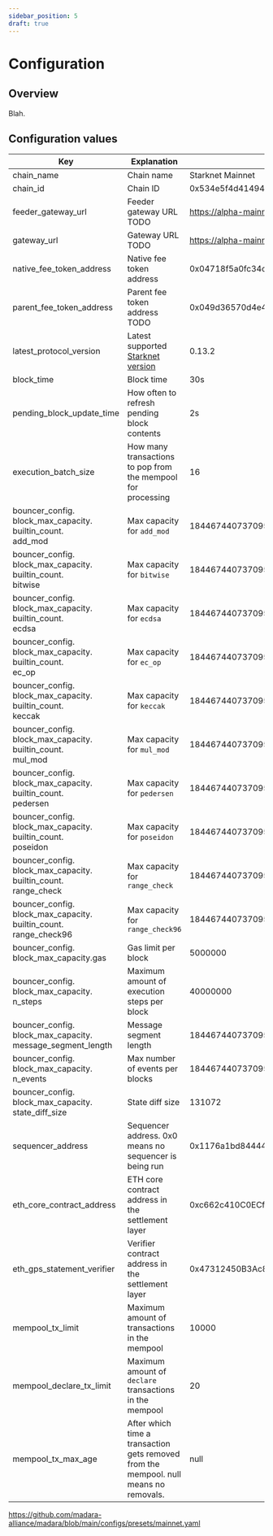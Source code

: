 ```yaml
---
sidebar_position: 5
draft: true
---
```


# Configuration

## Overview

Blah.

## Configuration values

| **Key** | **Explanation** | **Default Value** |
|---------|-----------------|-------------------|
| chain_name | Chain name | Starknet Mainnet |
| chain_id | Chain ID | 0x534e5f4d41494e |
| feeder_gateway_url | Feeder gateway URL TODO | https://alpha-mainnet.starknet.io/feeder_gateway/ |
| gateway_url | Gateway URL TODO | https://alpha-mainnet.starknet.io/gateway/ |
| native_fee_token_address | Native fee token address | 0x04718f5a0fc34cc1af16a1cdee98ffb20c31f5cd61d6ab07201858f4287c938d |
| parent_fee_token_address | Parent fee token address TODO | 0x049d36570d4e46f48e99674bd3fcc84644ddd6b96f7c741b1562b82f9e004dc7 |
| latest_protocol_version | Latest supported [Starknet version](https://www.starknet.io/developers/roadmap/) | 0.13.2 |
| block_time | Block time | 30s |
| pending_block_update_time | How often to refresh pending block contents | 2s |
| execution_batch_size | How many transactions to pop from the mempool for processing | 16 |
| bouncer_config.<br/>block_max_capacity.<br/>builtin_count.<br/>add_mod | Max capacity for `add_mod` | 18446744073709551615 |
| bouncer_config.<br/>block_max_capacity.<br/>builtin_count.<br/>bitwise | Max capacity for `bitwise` | 18446744073709551615 |
| bouncer_config.<br/>block_max_capacity.<br/>builtin_count.<br/>ecdsa | Max capacity for `ecdsa` | 18446744073709551615 |
| bouncer_config.<br/>block_max_capacity.<br/>builtin_count.<br/>ec_op | Max capacity for `ec_op` | 18446744073709551615 |
| bouncer_config.<br/>block_max_capacity.<br/>builtin_count.<br/>keccak | Max capacity for `keccak` | 18446744073709551615 |
| bouncer_config.<br/>block_max_capacity.<br/>builtin_count.<br/>mul_mod | Max capacity for `mul_mod` | 18446744073709551615 |
| bouncer_config.<br/>block_max_capacity.<br/>builtin_count.<br/>pedersen | Max capacity for `pedersen` | 18446744073709551615 |
| bouncer_config.<br/>block_max_capacity.<br/>builtin_count.<br/>poseidon | Max capacity for `poseidon` | 18446744073709551615 |
| bouncer_config.<br/>block_max_capacity.<br/>builtin_count.<br/>range_check | Max capacity for `range_check` | 18446744073709551615 |
| bouncer_config.<br/>block_max_capacity.<br/>builtin_count.<br/>range_check96 | Max capacity for `range_check96` | 18446744073709551615 |
| bouncer_config.<br/>block_max_capacity.gas | Gas limit per block | 5000000 |
| bouncer_config.<br/>block_max_capacity.<br/>n_steps | Maximum amount of execution steps per block | 40000000 |
| bouncer_config.<br/>block_max_capacity.<br/>message_segment_length | Message segment length | 18446744073709551615 |
| bouncer_config.<br/>block_max_capacity.<br/>n_events | Max number of events per blocks | 18446744073709551615 |
| bouncer_config.<br/>block_max_capacity.<br/>state_diff_size | State diff size | 131072 |
| sequencer_address | Sequencer address. 0x0 means no sequencer is being run | 0x1176a1bd84444c89232ec27754698e5d2e7e1a7f1539f12027f28b23ec9f3d8 |
| eth_core_contract_address | ETH core contract address in the settlement layer | 0xc662c410C0ECf747543f5bA90660f6ABeBD9C8c4 |
| eth_gps_statement_verifier | Verifier contract address in the settlement layer | 0x47312450B3Ac8b5b8e247a6bB6d523e7605bDb60 |
| mempool_tx_limit | Maximum amount of transactions in the mempool | 10000 |
| mempool_declare_tx_limit | Maximum amount of `declare` transactions in the mempool | 20 |
| mempool_tx_max_age | After which time a transaction gets removed from the mempool. null means no removals. | null |


https://github.com/madara-alliance/madara/blob/main/configs/presets/mainnet.yaml


